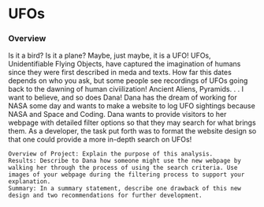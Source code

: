 # UFOs

### Overview

Is it a bird? Is it a plane? Maybe, just maybe, it is a UFO! UFOs, Unidentifiable Flying Objects, have captured the imagination of humans since they were first described in meda and texts. How far this dates depends on who you ask, but some people see recordings of UFOs going back to the dawning of human civiilization! Ancient Aliens, Pyramids. . . I want to believe, and so does Dana! Dana has the dream of working for NASA some day and wants to make a website to log UFO sightings because NASA and Space and Coding. Dana wants to provide visitors to her webpage with detailed filter options so that they may search for what brings them. As a developer, the task put forth was to format the website design so that one could provide a more in-depth search on UFOs!















    Overview of Project: Explain the purpose of this analysis.
    Results: Describe to Dana how someone might use the new webpage by walking her through the process of using the search criteria. Use images of your webpage during the filtering process to support your explanation.
    Summary: In a summary statement, describe one drawback of this new design and two recommendations for further development.
